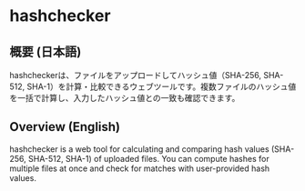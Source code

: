# hashchecker

## 概要 (日本語)
hashcheckerは、ファイルをアップロードしてハッシュ値（SHA-256, SHA-512, SHA-1）を計算・比較できるウェブツールです。複数ファイルのハッシュ値を一括で計算し、入力したハッシュ値との一致も確認できます。

## Overview (English)
hashchecker is a web tool for calculating and comparing hash values (SHA-256, SHA-512, SHA-1) of uploaded files. You can compute hashes for multiple files at once and check for matches with user-provided hash values.

